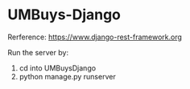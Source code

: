 # UMBuys-Django

Rerference:
https://www.django-rest-framework.org


Run the server by:

1. cd into UMBuysDjango 
2. python manage.py runserver
